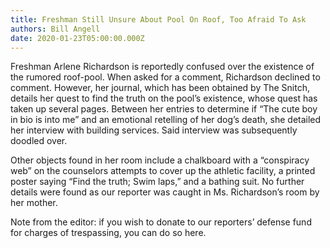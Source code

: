 ```yaml
---
title: Freshman Still Unsure About Pool On Roof, Too Afraid To Ask
authors: Bill Angell
date: 2020-01-23T05:00:00.000Z
---
```


Freshman Arlene Richardson is reportedly confused over the existence of the rumored roof-pool. When asked for a comment, Richardson declined to comment. However, her journal, which has been obtained by The Snitch, details her quest to find the truth on the pool’s existence, whose quest has taken up several pages. Between her entries to determine if “The cute boy in bio is into me” and an emotional retelling of her dog’s death, she detailed her interview with building services. Said interview was subsequently doodled over. 

Other objects found in her room include a chalkboard with a “conspiracy web” on the counselors attempts to cover up the athletic facility, a printed poster saying “Find the truth; Swim laps,” and a bathing suit. No further details were found as our reporter was caught in Ms. Richardson’s room by her mother. 

Note from the editor: if you wish to donate to our reporters’ defense fund for charges of trespassing, you can do so here.
